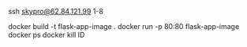 ssh skypro@62.84.121.99 1-8

docker build -t flask-app-image .
docker run -p 80:80 flask-app-image
docker ps
docker kill ID